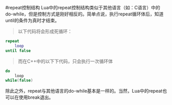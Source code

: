 #repeat控制结构
Lua中的repeat控制结构类似于其他语言（如：C语言）中的do-while，但是控制方式是刚好相反的。简单点说，执行repeat循环体后，知道until的条件为真时才结束。
>以下代码将会形成死循环：
```lua
repeat
    loop
until false
```
>而在C++中的以下下代码，只会执行一次循环体
```cpp
do
    loop
while(false)
```
除此之外，repeat与其他语言的do-while基本是一样的。当然，Lua中的repeat也可以在使用break退出。